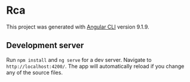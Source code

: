 # Rca

This project was generated with [Angular CLI](https://github.com/angular/angular-cli) version 9.1.9.

## Development server

Run `npm install` and `ng serve` for a dev server. Navigate to `http://localhost:4200/`. The app will automatically reload if you change any of the source files.


